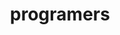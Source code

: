 ---
title: "programers"
layout: archive
permalink: /programers/
author_profile: true
sidebar_main: true
---